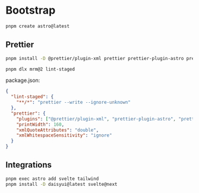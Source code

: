 # Bootstrap

```bash
pnpm create astro@latest
```

## Prettier

```bash
pnpm install -D @prettier/plugin-xml prettier prettier-plugin-astro prettier-plugin-astro prettier-plugin-svelte prettier-plugin-tailwindcss
```

```bash
pnpm dlx mrm@2 lint-staged
```

package.json:

```json
{
  "lint-staged": {
    "**/*": "prettier --write --ignore-unknown"
  },
  "prettier": {
    "plugins": ["@prettier/plugin-xml", "prettier-plugin-astro", "prettier-plugin-svelte", "prettier-plugin-tailwindcss"],
    "printWidth": 160,
    "xmlQuoteAttributes": "double",
    "xmlWhitespaceSensitivity": "ignore"
  }
}
```

## Integrations

```bash
pnpm exec astro add svelte tailwind
pnpm install -D daisyui@latest svelte@next
```
